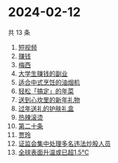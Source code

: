 # 2024-02-12

共 13 条

<!-- BEGIN -->
<!-- 最后更新时间 Mon Feb 12 2024 19:09:23 GMT+0800 (China Standard Time) -->

1. [短视频](https://www.zhihu.com/search?q=短视频)
1. [赚钱](https://www.zhihu.com/search?q=赚钱)
1. [梅西](https://www.zhihu.com/search?q=梅西)
1. [大学生赚钱的副业](https://www.zhihu.com/search?q=大学生赚钱的副业)
1. [适合中式烹饪的油烟机](https://www.zhihu.com/search?q=适合中式烹饪的油烟机)
1. [轻松「搞定」的年菜](https://www.zhihu.com/search?q=轻松「搞定」的年菜)
1. [送到心坎里的新年礼物](https://www.zhihu.com/search?q=送到心坎里的新年礼物)
1. [过年送礼的护肤礼盒](https://www.zhihu.com/search?q=过年送礼的护肤礼盒)
1. [热辣滚烫](https://www.zhihu.com/search?q=热辣滚烫)
1. [第二十条](https://www.zhihu.com/search?q=第二十条)
1. [贾玲](https://www.zhihu.com/search?q=贾玲)
1. [证监会集中处理多名违法炒股人员](https://www.zhihu.com/search?q=证监会集中处理多名违法炒股人员)
1. [全球表面升温或已超1.5℃](https://www.zhihu.com/search?q=全球表面升温或已超1.5℃)

<!-- END -->
